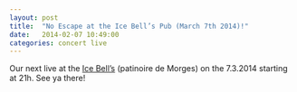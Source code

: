 ```yaml
---
layout: post
title:  "No Escape at the Ice Bell’s Pub (March 7th 2014)!"
date:   2014-02-07 10:49:00
categories: concert live
---
```


Our next live at the [Ice Bell’s][link] (patinoire de Morges) on the 7.3.2014 starting at 21h.
See ya there!

[link]: https://www.facebook.com/events/284090718408995/
